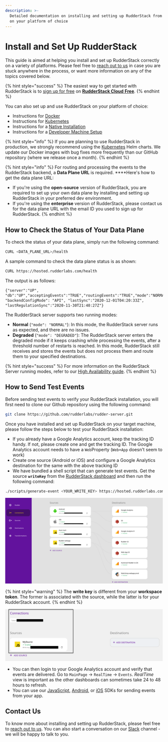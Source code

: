 ```yaml
---
description: >-
  Detailed documentation on installing and setting up RudderStack from scratch
  on your platform of choice
---
```


# Install and Set Up RudderStack

This guide is aimed at helping you install and set up RudderStack correctly on a variety of platforms. Please feel free to [reach out to us](https://rudderstack.com/contact/) in case you are stuck anywhere in the process, or want more information on any of the topics covered below.

{% hint style="success" %}
The easiest way to get started with RudderStack is to [sign up for free](https://app.rudderlabs.com/signup?type=freetrial) on [**RudderStack Cloud** **Free**](https://app.rudderlabs.com/signup?type=freetrial).
{% endhint %}

You can also set up and use RudderStack on your platform of choice:

* Instructions for [Docker](docker.md)
* Instructions for [Kubernetes](kubernetes.md)
* Instructions for a [Native Installation](native-installation.md)
* Instructions for a [Developer Machine Setup](developer-machine-setup.md)

{% hint style="info" %}
If you are planning to use RudderStack in production, we strongly recommend using the [Kubernetes](https://docs.rudderstack.com/get-started/installing-and-setting-up-rudderstack/kubernetes) Helm charts. We update our Docker images with bug fixes more frequently than our GitHub repository \(where we release once a month\).
{% endhint %}

{% hint style="info" %}
For routing and processing the events to the RudderStack backend, a **Data Plane URL** is required. ****Here's how to get the data plane URL:

* If you're using the **open-source** version of RudderStack, you are required to set up your own data plane by installing and setting up RudderStack in your preferred dev environment.
* If you're using the **enterprise** version of RudderStack, please contact us for the data plane URL with the email ID you used to sign up for RudderStack.
{% endhint %}

## How to Check the Status of Your Data Plane

To check the status of your data plane, simply run the following command:

```bash
CURL <DATA_PLANE_URL>/health
```

A sample command to check the data plane status is as shown:

```bash
CURL https://hosted.rudderlabs.com/health
```

The output is as follows:

```text
{"server":"UP", "db":"UP","acceptingEvents":"TRUE","routingEvents":"TRUE","mode":"NORMAL","goroutines":"15364", "backendConfigMode": "API", "lastSync":"2020-12-01T04:20:33Z", "lastRegulationSync":"2020-11-30T21:40:27Z"}
```

The RudderStack server supports two running modes:

* **Normal** \(`"mode": "NORMAL"`\): In this mode, the RudderStack server runs as expected, and there are no issues.
* **Degraded** \(`"mode": "DEGRADED"`\): The RudderStack server enters the degraded mode if it keeps crashing while processing the events, after a threshold number of restarts is reached. In this mode, RudderStack still receives and stores the events but does not process them and route them to your specified destinations.

{% hint style="success" %}
For more information on the RudderStack Server running modes, refer to our [High Availability guide](https://docs.rudderstack.com/administrators-guide/high-availability#rudderstack-server-running-modes).
{% endhint %}

## How to Send Test Events

Before sending test events to verify your RudderStack installation, you will first need to clone our Github repository using the following command: 

```bash
git clone https://github.com/rudderlabs/rudder-server.git
```

Once you have installed and set up RudderStack on your target machine, please follow the steps below to test your RudderStack installation:

* If you already have a Google Analytics account, keep the tracking ID handy. If not, please create one and get the tracking ID. The Google Analytics account needs to have a `Web`Property \(`Web+App` doesn't seem to work\)
* Create one source \(Android or iOS\) and configure a Google Analytics destination for the same with the above tracking ID
*  We have bundled a shell script that can generate test events. Get the source **`writeKey`** from the [RudderStack dashboard](https://app.rudderlabs.com/signup) and then run the following command:

```bash
./scripts/generate-event <YOUR_WRITE_KEY> https://hosted.rudderlabs.com/v1/batch
```

![Sending Test Events](../.gitbook/assets/send-test-events.png)

{% hint style="warning" %}
The **write key** is different from your **workspace token**. The former is associated with the source, while the latter is for your RudderStack account.
{% endhint %}

![Workspace token vs Write Key](../.gitbook/assets/write-key-vs-token%20%282%29%20%281%29%20%282%29%20%283%29%20%283%29%20%283%29%20%281%29.png)

* You can then login to your Google Analytics account and verify that events are delivered. Go to `MainPage` -&gt; `RealTime` -&gt; `Events`. _RealTime_ view is important as the other dashboards can sometimes take 24 to 48 hours to refresh.
* You can use our [JavaScript](../rudderstack-sdk-integration-guides/rudderstack-javascript-sdk/), [Android](../rudderstack-sdk-integration-guides/rudderstack-android-sdk/), or [iOS](../rudderstack-sdk-integration-guides/rudderstack-ios-sdk.md) SDKs for sending events from your app.

## Contact Us

To know more about installing and setting up RudderStack, please feel free to [reach out to us](https://resources.rudderstack.com/join-rudderstack-slack). You can also start a conversation on our [Slack](https://resources.rudderstack.com/join-rudderstack-slack) channel - we will be happy to talk to you.



